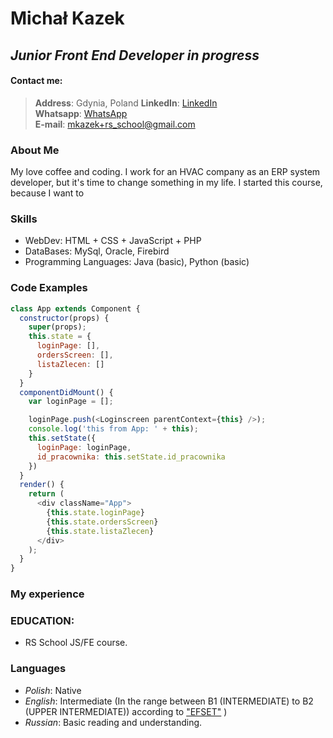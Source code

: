 # Michał Kazek

## _Junior Front End Developer in progress_  
#### Contact me:  

 >**Address**: Gdynia, Poland
 >**LinkedIn**: [LinkedIn](https://www.linkedin.com/in/mat%C3%ADasg%C3%B3mezbonazzi/)  
 >**Whatsapp**: [WhatsApp](https://wa.me/+48503517888?text=WhatsApp)  
 >**E-mail**: mkazek+rs_school@gmail.com 

### About Me 
My love coffee and coding. I work for an HVAC company as an ERP system developer, but it's time to change something in my life. I started this course, because I want to 


### Skills
 - WebDev: HTML + CSS + JavaScript + PHP
 - DataBases: MySql, Oracle, Firebird
 - Programming Languages: Java (basic), Python (basic)

### Code Examples

```javascript
class App extends Component {
  constructor(props) {
    super(props);
    this.state = {
      loginPage: [],
      ordersScreen: [],
      listaZlecen: []
    }
  }
  componentDidMount() {
    var loginPage = [];

    loginPage.push(<Loginscreen parentContext={this} />);
    console.log('this from App: ' + this);
    this.setState({
      loginPage: loginPage,
      id_pracownika: this.setState.id_pracownika
    })
  }
  render() {
    return (
      <div className="App">
        {this.state.loginPage}
        {this.state.ordersScreen}
        {this.state.listaZlecen}
      </div>
    );
  }
}
```

### My experience

### EDUCATION: 
- RS School JS/FE course.

### Languages
- *Polish*: Native
- *English*: Intermediate (In the range between B1 (INTERMEDIATE) to B2 (UPPER INTERMEDIATE)) according to  ["EFSET"](https://www.efset.org/) )
- *Russian*: Basic reading and understanding.
